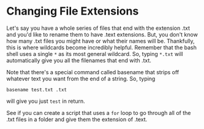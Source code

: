 # Changing File Extensions

Let's say you have a whole series of files that end with the extension .txt
and you'd like to rename them to have .text extensions. But, you don't know
how many .txt files you might have or what their names will be. Thankfully,
this is where wildcards become incredibly helpful. Remember that the bash shell uses 
a single `*` as its most general wildcard. So, typing `*.txt` will automatically give 
you all the filenames that end with .txt.

Note that there's a special command called basename that strips off whatever text 
you want from the end of a string. So, typing

`basename test.txt .txt`

will give you just `test` in return.

See if you can create a script that uses a `for` loop to go through all
of the .txt files in a folder and give them the extension of .text.
